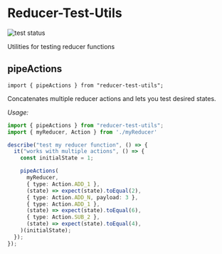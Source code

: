 # Reducer-Test-Utils

![test status](https://travis-ci.com/christianheyn/reducer-test-utils.svg?branch=main "See the test status from travis-ci")

Utilities for testing reducer functions

## pipeActions

`import { pipeActions } from "reducer-test-utils";`

Concatenates multiple reducer actions and lets you test desired states.

*Usage:*
```ts
import { pipeActions } from "reducer-test-utils";
import { myReducer, Action } from './myReducer'

describe("test my reducer function", () => {
  it("works with multiple actions", () => {
    const initialState = 1;

    pipeActions(
      myReducer,
      { type: Action.ADD_1 },
      (state) => expect(state).toEqual(2),
      { type: Action.ADD_N, payload: 3 },
      { type: Action.ADD_1 },
      (state) => expect(state).toEqual(6),
      { type: Action.SUB_2 },
      (state) => expect(state).toEqual(4),
    )(initialState);
  });
});
```